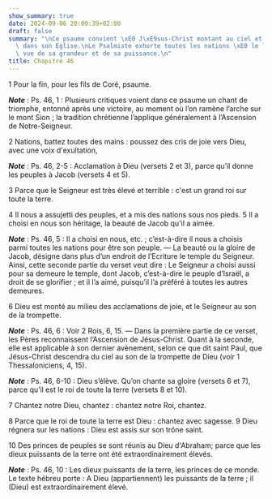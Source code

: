 ```yaml
---
show_summary: true
date: 2024-09-06 20:00:39+02:00
draft: false
summary: "\nCe psaume convient \xE0 J\xE9sus-Christ montant au ciel et r\xE9gnant\
  \ dans son Eglise.\nLe Psalmiste exhorte toutes les nations \xE0 le louer \xE0 la\
  \ vue de sa grandeur et de sa puissance.\n"
title: Chapitre 46
---
```





1 Pour la fin, pour les fils de Coré, psaume.

***Note*** :  Ps. 46, 1 : Plusieurs critiques voient dans ce psaume un chant de triomphe, entonné après une victoire, au moment où l’on ramène l’arche sur le mont Sion ; la tradition chrétienne l’applique généralement à l’Ascension de Notre-Seigneur.


2 Nations, battez toutes des mains : poussez des cris de joie vers Dieu, avec une voix d'exultation,

***Note*** :  Ps. 46, 2-5 : Acclamation à Dieu (versets 2 et 3), parce qu’il donne les peuples à Jacob (versets 4 et 5).

3 Parce que le Seigneur est très élevé et terrible : c'est un grand roi sur toute la terre.


4 Il nous a assujetti des peuples, et a mis des nations sous nos pieds. 5 Il a choisi en nous son héritage, la beauté de Jacob qu'il a aimée.

***Note*** :  Ps. 46, 5 : Il a choisi en nous, etc. ; c’est-à-dire il nous a choisis parmi toutes les nations pour être son peuple. ― La beauté ou la gloire de Jacob, désigne dans plus d’un endroit de l’Ecriture le temple du Seigneur. Ainsi, cette seconde partie du verset veut dire : Le Seigneur a choisi aussi pour sa demeure le temple, dont Jacob, c’est-à-dire le peuple d’Israël, a droit de se glorifier ; et il l’a aimé, puisqu’il l’a préféré à toutes les autres demeures.


6 Dieu est monté au milieu des acclamations de joie, et le Seigneur au son de la trompette.

***Note*** :  Ps. 46, 6 : Voir 2 Rois, 6, 15. ― Dans la première partie de ce verset, les Pères reconnaissent l’Ascension de Jésus-Christ. Quant à la seconde, elle est applicable à son dernier avènement, selon ce que dit saint Paul, que Jésus-Christ descendra du ciel au son de la trompette de Dieu (voir 1 Thessaloniciens, 4, 15).

***Note*** :  Ps. 46, 6-10 : Dieu s’élève. Qu’on chante sa gloire (versets 6 et 7), parce qu’il est le roi de toute la terre (versets 8 et 10).

7 Chantez notre Dieu, chantez : chantez notre Roi, chantez.


8 Parce que le roi de toute la terre est Dieu : chantez avec sagesse. 9 Dieu régnera sur les nations : Dieu est assis sur son trône saint.


10 Des princes de peuples se sont réunis au Dieu d'Abraham; parce que les dieux puissants de la terre ont été extraordinairement élevés.

***Note*** :  Ps. 46, 10 : Les dieux puissants de la terre, les princes de ce monde. Le texte hébreu porte : A Dieu (appartiennent) les puissants de la terre ; il (Dieu) est extraordinairement élevé.

